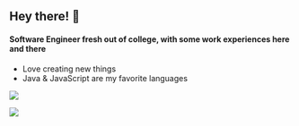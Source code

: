 ## Hey there! 👋

#### Software Engineer fresh out of college, with some work experiences here and there
- Love creating new things
- Java & JavaScript are my favorite languages

![](https://github-profile-summary-cards.vercel.app/api/cards/repos-per-language?username=hramli&theme=github_dark)

![](https://github-profile-summary-cards.vercel.app/api/cards/stats?username=simonsan&theme=github_dark)
